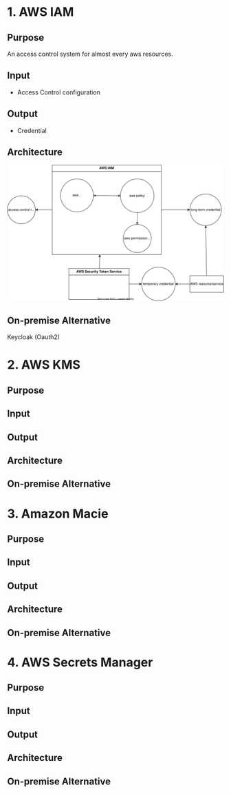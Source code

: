 # 1. AWS IAM
## Purpose
An access control system for almost every aws resources.

## Input
- Access Control configuration
## Output
- Credential

## Architecture 
![](aws-iam.drawio.svg)

## On-premise Alternative
Keycloak (Oauth2)

# 2. AWS KMS 
## Purpose

## Input
## Output
## Architecture 
## On-premise Alternative

# 3. Amazon Macie
## Purpose
## Input
## Output
## Architecture 
## On-premise Alternative

# 4. AWS Secrets Manager
## Purpose
## Input
## Output
## Architecture 
## On-premise Alternative
